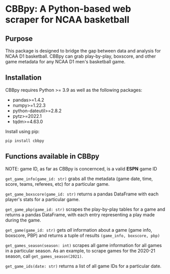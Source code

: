# CBBpy: A Python-based web scraper for NCAA basketball

## Purpose
This package is designed to bridge the gap between data and analysis for NCAA D1 basketball. CBBpy can grab play-by-play, boxscore, and other game metadata for any NCAA D1 men's basketball game.

## Installation
CBBpy requires Python >= 3.9 as well as the following packages:
* pandas>=1.4.2
* numpy>=1.22.3
* python-dateutil>=2.8.2
* pytz>=2022.1
* tqdm>=4.63.0


Install using pip:
```
pip install cbbpy
```

## Functions available in CBBpy
NOTE: game ID, as far as CBBpy is concernced, is a valid **ESPN** game ID

`get_game_info(game_id: str)` grabs all the metadata (game date, time, score, teams, referees, etc) for a particular game.

`get_game_boxscore(game_id: str)` returns a pandas DataFrame with each player's stats for a particular game.

`get_game_pbp(game_id: str)` scrapes the play-by-play tables for a game and returns a pandas DataFrame, with each entry representing a play made during the game.

`get_game(game_id: str)` gets *all* information about a game (game info, boxscore, PBP) and returns a tuple of results `(game_info, boxscore, pbp)`

`get_games_season(season: int)` scrapes all game information for all games in a particular season. As an example, to scrape games for the 2020-21 season, call `get_games_season(2021)`.

`get_game_ids(date: str)` returns a list of all game IDs for a particular date.
